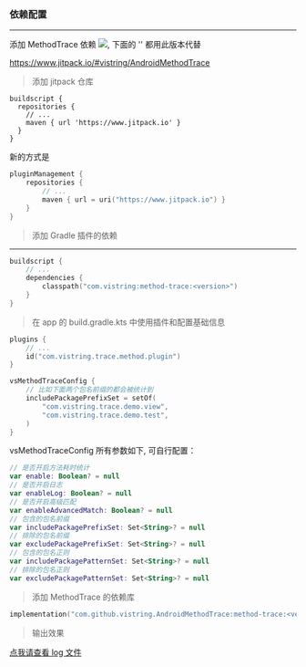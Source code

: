 ### 依赖配置

---

添加 MethodTrace 依赖 [![](https://www.jitpack.io/v/vistring/AndroidMethodTrace.svg)](https://www.jitpack.io/#vistring/AndroidMethodTrace), 下面的 '<version>' 都用此版本代替

https://www.jitpack.io/#vistring/AndroidMethodTrace

> 添加 jitpack 仓库

```Grovvy
buildscript {
  repositories {
  	// ...
  	maven { url 'https://www.jitpack.io' }
  }
}
```

新的方式是

```Kotlin
pluginManagement {
    repositories {
        // ...
        maven { url = uri("https://www.jitpack.io") }
    }
}
```

> 添加 Gradle 插件的依赖

---

```kotlin
buildscript {
    // ...
    dependencies {
        classpath("com.vistring:method-trace:<version>")
    }
}
```

> 在 app 的 build.gradle.kts 中使用插件和配置基础信息

```Kotlin
plugins {
    // ...
    id("com.vistring.trace.method.plugin")
}

vsMethodTraceConfig {
  	// 比如下面两个包名前缀的都会被统计到
    includePackagePrefixSet = setOf(
        "com.vistring.trace.demo.view",
        "com.vistring.trace.demo.test",
    )
}
```

vsMethodTraceConfig 所有参数如下, 可自行配置：

```Kotlin
// 是否开启方法耗时统计
var enable: Boolean? = null
// 是否开启日志
var enableLog: Boolean? = null
// 是否开启高级匹配
var enableAdvancedMatch: Boolean? = null
// 包含的包名前缀
var includePackagePrefixSet: Set<String>? = null
// 排除的包名前缀
var excludePackagePrefixSet: Set<String>? = null
// 包含的包名正则
var includePackagePatternSet: Set<String>? = null
// 排除的包名正则
var excludePackagePatternSet: Set<String>? = null
```

> 添加 MethodTrace 的依赖库

```Kotlin
implementation("com.github.vistring.AndroidMethodTrace:method-trace:<version>")
```

> 输出效果

[点我请查看 log 文件](./traceLog.txt)